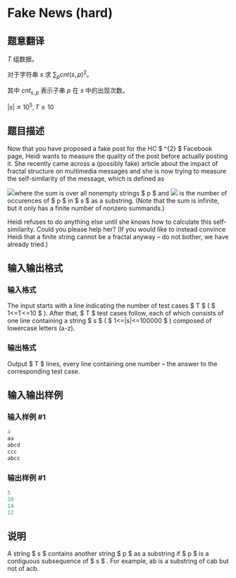 # Fake News (hard)

## 题意翻译

$T$ 组数据，

对于字符串 $s$ 求 $\sum_p cnt(s,p)^2$。

其中 $cnt_{s,p}$ 表示子串 $p$ 在 $s$ 中的出现次数。

$|s|\le 10^5,T\le 10$

## 题目描述

Now that you have proposed a fake post for the HC $ ^{2} $ Facebook page, Heidi wants to measure the quality of the post before actually posting it. She recently came across a (possibly fake) article about the impact of fractal structure on multimedia messages and she is now trying to measure the self-similarity of the message, which is defined as

![](https://cdn.luogu.com.cn/upload/vjudge_pic/CF802I/cdbfdfc02921b55d94f8e9715364be36292f81c3.png)where the sum is over all nonempty strings $ p $ and ![](https://cdn.luogu.com.cn/upload/vjudge_pic/CF802I/aea1d5f3b9f7520d94fcc0daea05a447b5429c82.png) is the number of occurences of $ p $ in $ s $ as a substring. (Note that the sum is infinite, but it only has a finite number of nonzero summands.)

Heidi refuses to do anything else until she knows how to calculate this self-similarity. Could you please help her? (If you would like to instead convince Heidi that a finite string cannot be a fractal anyway – do not bother, we have already tried.)

## 输入输出格式

### 输入格式

The input starts with a line indicating the number of test cases $ T $ ( $ 1<=T<=10 $ ). After that, $ T $ test cases follow, each of which consists of one line containing a string $ s $ ( $ 1<=|s|<=100000 $ ) composed of lowercase letters (a-z).

### 输出格式

Output $ T $ lines, every line containing one number – the answer to the corresponding test case.

## 输入输出样例

### 输入样例 #1

```cpp
4
aa
abcd
ccc
abcc

```
### 输出样例 #1

```cpp
5
10
14
12

```
## 说明

A string $ s $ contains another string $ p $ as a substring if $ p $ is a contiguous subsequence of $ s $ . For example, ab is a substring of cab but not of acb.

